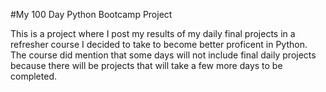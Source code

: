#My 100 Day Python Bootcamp Project

This is a project where I post my results of my daily final projects in a refresher course I decided to take to become better proficent in Python. The course did mention that some days will not include final daily projects because there will be projects that will take a few more days to be completed.
